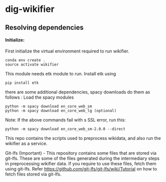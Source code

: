 # dig-wikifier


## Resolving dependencies


#### Initialize:
First initialize the virtual environment required to run wikifier.

```
conda env create .
source activate wikifier
```

This module needs etk module to run. 
Install etk using
```
pip install etk
```

there are some additional dependencies, spacy downloads do them as follows : 
Load the spacy modules
```
python -m spacy download en_core_web_sm
python -m spacy download en_core_web_lg (optional)
```
Note: If the above commands fail with s SSL error, run this:
```
python -m spacy download en_core_web_sm-2.0.0 --direct
```

This repo contains the scripts used to preprocess wikidata, and also run the wikifier as a service.


Git-lfs (Important) -
This repository contains some files that are stored via git-lfs. These are some of the files generated during the intermediary steps in preprocessing wikifier data. If you require to use these files, fetch them using git-lfs. Refer https://github.com/git-lfs/git-lfs/wiki/Tutorial on how to fetch files stored via git-lfs.


